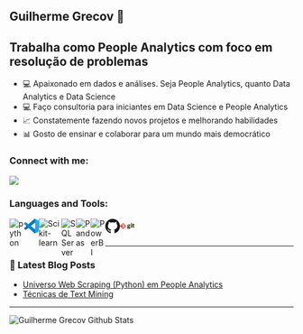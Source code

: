 ## Guilherme Grecov :rocket:

## Trabalha como People Analytics com foco em resolução de problemas

- 💻 Apaixonado em dados e análises. Seja People Analytics, quanto Data Analytics e Data Science
- 💻 Faço consultoria para iniciantes em Data Science e People Analytics 
- 📈 Constatemente fazendo novos projetos e melhorando habilidades 
- 📊 Gosto de ensinar e colaborar para um mundo mais democrático 

### Connect with me:

[<img align="left"  width="22px" src="https://cdn.jsdelivr.net/npm/simple-icons@3.4.0/icons/linkedin.svg" />](https://www.linkedin.com/in/guilhermegrecov/)





<br />

### Languages and Tools:

<img align="left" alt="python" width="26px" src="https://cdn3.iconfinder.com/data/icons/logos-and-brands-adobe/512/267_Python-512.png" />

<img align="left" alt="visual studio code" width="26px" src="https://raw.githubusercontent.com/github/explore/80688e429a7d4ef2fca1e82350fe8e3517d3494d/topics/visual-studio-code/visual-studio-code.png" />

[<img align="left" alt="Scikit-learn" width="40px" src="https://upload.wikimedia.org/wikipedia/commons/0/05/Scikit_learn_logo_small.svg" />](https://scikit-learn.org/stable/)


<img align="left" alt="SQLServer" width="26px" src="https://img.icons8.com/color/2x/microsoft-sql-server.png" />

<img align="left" alt="Pandas" width="26px" src="https://cdn.jsdelivr.net/npm/simple-icons@3.4.0/icons/pandas.svg" />


<img align="left" alt="PowerBI" width="26px" src="https://cdn.jsdelivr.net/npm/simple-icons@3.4.0/icons/powerbi.svg" />


<img align="left" alt="GitHub" width="26px" src="https://raw.githubusercontent.com/github/explore/78df643247d429f6cc873026c0622819ad797942/topics/github/github.png" />

<img align="left" alt="Git" width="26px" src="https://raw.githubusercontent.com/github/explore/80688e429a7d4ef2fca1e82350fe8e3517d3494d/topics/git/git.png" />

<br />
<br />


---

### 📕 Latest Blog Posts

<!-- BLOG-POST-LIST:START -->
* [Universo Web Scraping (Python) em People Analytics](https://universosava.com.br/2022/02/01/universo-web-scraping-python-em-people-analytics/) 
* [Técnicas de Text Mining](https://www.linkedin.com/pulse/t%25C3%25A9cnicas-de-text-mining-guilherme-sales-grecov-/?trackingId=7YB3Dnj%2BRsGGQPsKwxm0Dw%3D%3D)



<!-- BLOG-POST-LIST:END -->

---

<img align="left" alt="Guilherme Grecov Github Stats" src="https://github-readme-stats.vercel.app/api?username=GuiGrecov&show_icons=true&hide_border=true" />

[linkedin]: https://www.linkedin.com/in/guilhermegrecov/
